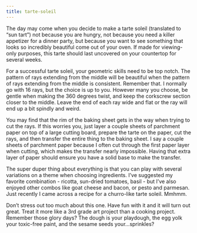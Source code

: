 ```yaml
---
title: tarte-soleil
---
```

The day may come when you decide to make a tarte soleil (translated to “sun tart”) not because you are hungry, not because you need a killer appetizer for a dinner party, but because you want to see something that looks so incredibly beautiful come out of your oven. If made for viewing-only purposes, this tarte should last uncovered on your countertop for several weeks. 

For a successful tarte soleil, your geometric skills need to be top notch. The pattern of rays extending from the middle will be beautiful when the pattern of rays extending from the middle is consistent. Remember that. I normally go with 16 rays, but the choice is up to you. However many you choose, be gentle when making the 360 degrees twist, and keep the corkscrew section closer to the middle. Leave the end of each ray wide and flat or the ray will end up a bit spindly and weird.

You may find that the rim of the baking sheet gets in the way when trying to cut the rays. If this worries you, just layer a couple sheets of parchment paper on top of a large cutting board, prepare the tarte on the paper, cut the rays, and then transfer the entire thing to the baking sheet. I say a couple sheets of parchment paper because I often cut through the first paper layer when cutting, which makes the transfer nearly impossible. Having that extra layer of paper should ensure you have a solid base to make the transfer.

The super duper thing about everything is that you can play with several variations on a theme when choosing ingredients. I’ve suggested my favorite combination - ricotta, sun-dried tomatoes, basil - but I’ve also enjoyed other combos like goat cheese and bacon, or pesto and parmesan. Just recently I came across a recipe for a churro-like tarte soleil. Mmhmm.

Don’t stress out too much about this one. Have fun with it and it will turn out great. Treat it more like a 3rd grade art project than a cooking project. Remember those glory days? The dough is your playdough, the egg yolk your toxic-free paint, and the sesame seeds your...sprinkles?
